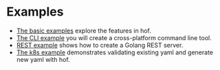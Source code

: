 # Examples

- [The basic examples](./basic) explore the features in hof.
- [The CLI example](../design) you will create a cross-platform command line tool.
- [REST example](./rest) shows how to create a Golang REST server.
- [The k8s example](./k8s) demonstrates validating existing yaml and generate new yaml with hof.


